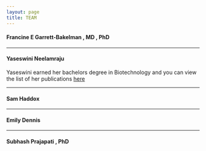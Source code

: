 ```yaml
---
layout: page
title: TEAM
---
```


#### Francine E Garrett-Bakelman , MD , PhD 

-----------------------------
#### Yaseswini Neelamraju
Yaseswini earned her bachelors degree in Biotechnology and you can view the list of her publications [here]({{"https://www.ncbi.nlm.nih.gov/pubmed/?term=neelamraju%2C+yaseswini"}})

----------------------------
#### Sam Haddox
-----------------------------
#### Emily Dennis 
-----------------------------
#### Subhash Prajapati , PhD


